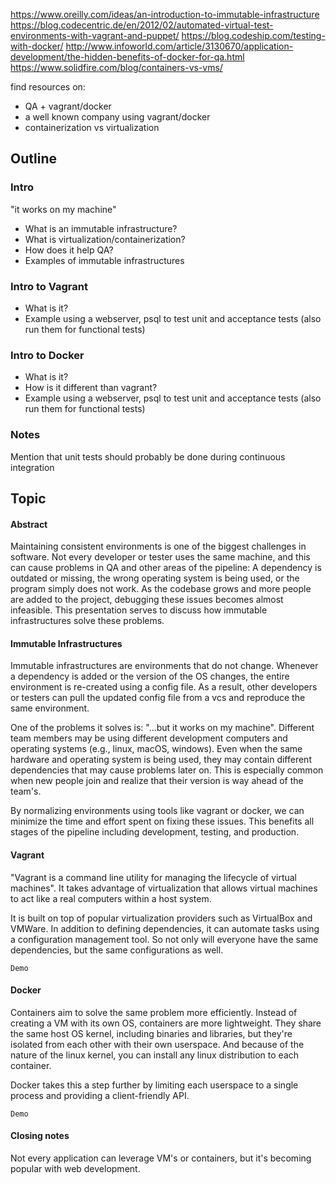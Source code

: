https://www.oreilly.com/ideas/an-introduction-to-immutable-infrastructure
https://blog.codecentric.de/en/2012/02/automated-virtual-test-environments-with-vagrant-and-puppet/
https://blog.codeship.com/testing-with-docker/
http://www.infoworld.com/article/3130670/application-development/the-hidden-benefits-of-docker-for-qa.html
https://www.solidfire.com/blog/containers-vs-vms/

find resources on:
* QA + vagrant/docker
* a well known company using vagrant/docker
* containerization vs virtualization

## Outline

### Intro
"it works on my machine"
* What is an immutable infrastructure?
* What is virtualization/containerization?
* How does it help QA?
* Examples of immutable infrastructures

### Intro to Vagrant
* What is it?
* Example using a webserver, psql to test unit and acceptance tests (also run them for functional tests)

### Intro to Docker
* What is it?
* How is it different than vagrant?
* Example using a webserver, psql to test unit and acceptance tests (also run them for functional tests)

### Notes
Mention that unit tests should probably be done during continuous integration

## Topic

#### Abstract
Maintaining consistent environments is one of the biggest challenges in software. Not every developer or tester uses the same machine, and this can cause problems in QA and other areas of the pipeline: A dependency is outdated or missing, the wrong operating system is being used, or the program simply does not work. As the codebase grows and more people are added to the project, debugging these issues becomes almost infeasible. This presentation serves to discuss how immutable infrastructures solve these problems.

#### Immutable Infrastructures
Immutable infrastructures are environments that do not change. Whenever a dependency is added or the version of the OS changes, the entire environment is re-created using a config file. As a result, other developers or testers can pull the updated config file from a vcs and reproduce the same environment.

One of the problems it solves is: "...but it works on my machine". Different team members may be using different development computers and operating systems (e.g., linux, macOS, windows). Even when the same hardware and operating system is being used, they may contain different dependencies that may cause problems later on. This is especially common when new people join and realize that their version is way ahead of the team's.

By normalizing environments using tools like vagrant or docker, we can minimize the time and effort spent on fixing these issues. This benefits all stages of the pipeline including development, testing, and production.

#### Vagrant
"Vagrant is a command line utility for managing the lifecycle of virtual machines". It takes advantage of virtualization that allows virtual machines to act like a real computers within a host system.

It is built on top of popular virtualization providers such as VirtualBox and VMWare. In addition to defining dependencies, it can automate tasks using a configuration management tool. So not only will everyone have the same dependencies, but the same configurations as well.

`Demo`

#### Docker
Containers aim to solve the same problem more efficiently. Instead of creating a VM with its own OS, containers are more lightweight. They share the same host OS kernel, including binaries and libraries, but they're isolated from each other with their own userspace. And because of the nature of the linux kernel, you can install any linux distribution to each container.

Docker takes this a step further by limiting each userspace to a single process and providing a client-friendly API.

`Demo`

#### Closing notes
Not every application can leverage VM's or containers, but it's becoming popular with web development.
